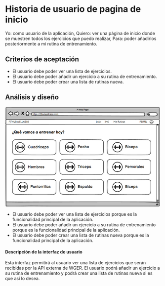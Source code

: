 # Historia de usuario de pagina de inicio

Yo: como usuario de la aplicación,
Quiero: ver una página de inicio donde se muestren todos los ejercicios que puedo realizar,
Para: poder añadirlos posteriormente a mi rutina de entrenamiento.

## Criterios de aceptación

- El usuario debe poder ver una lista de ejercicios.
- El usuario debe poder añadir un ejercicio a su rutina de entrenamiento.
- El usuario debe poder crear una lista de rutinas nueva.

## Análisis y diseño

<img src="../assets/historia20.png" alt="Historia de usuario de pagina de inicio" width="500px" ><br/>

- El usuario debe poder ver una lista de ejercicios porque es la funcionalidad principal de la aplicación.
- El usuario debe poder añadir un ejercicio a su rutina de entrenamiento porque es la funcionalidad principal de la aplicación.
- El usuario debe poder crear una lista de rutinas nueva porque es la funcionalidad principal de la aplicación.

#### Descripción de la interfaz de usuario

Esta interfaz permitirá al usuario ver una lista de ejercicios que serán recibidas por la API externa de WGER. El usuario podrá añadir un ejercicio a su rutina de entrenamiento y podrá crear una lista de rutinas nueva si es que así lo desea.